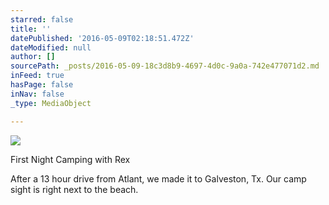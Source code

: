 ```yaml
---
starred: false
title: ''
datePublished: '2016-05-09T02:18:51.472Z'
dateModified: null
author: []
sourcePath: _posts/2016-05-09-18c3d8b9-4697-4d0c-9a0a-742e477071d2.md
inFeed: true
hasPage: false
inNav: false
_type: MediaObject

---
```

![](https://the-grid-user-content.s3-us-west-2.amazonaws.com/09c411ce-c971-4a9f-b3d8-31f043bf93c3.jpg)

First Night Camping with Rex

After a 13 hour drive from Atlant, we made it to Galveston, Tx. Our camp sight is right next to the beach.